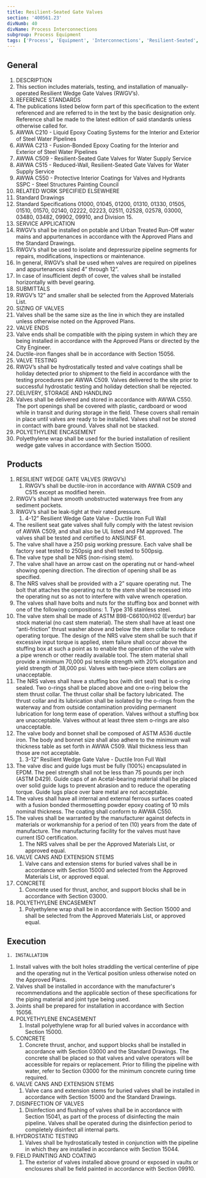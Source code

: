```yaml
---
title: Resilient-Seated Gate Valves
section: '400561.23'
divNumb: 40
divName: Process Interconnections
subgroup: Process Equipment
tags: ['Process', 'Equipment', 'Interconnections', 'Resilient-Seated', 'Gate', 'Valves']
---
```


## General

01. DESCRIPTION
   1. This section includes materials, testing, and installation of manually-operated Resilient Wedge Gate Valves (RWGV’s).
02. REFERENCE STANDARDS
   1. The publications listed below form part of this specification to the extent referenced and are referred to in the text by the basic designation only. Reference shall be made to the latest edition of said standards unless otherwise called for. 
   1. AWWA C210 - Liquid Epoxy Coating Systems for the Interior and Exterior of Steel Water Pipelines 
2. AWWA C213 - Fusion-Bonded Epoxy Coating for the Interior and Exterior of Steel Water Pipelines 
3. AWWA C509 - Resilient-Seated Gate Valves for Water Supply Service 
4. AWWA C515 - Reduced-Wall, Resilient-Seated Gate Valves for Water Supply Service 
5. AWWA C550 - Protective Interior Coatings for Valves and Hydrants SSPC - Steel Structures Painting Council 
03. RELATED WORK SPECIFIED ELSEWHERE
   1. Standard Drawings
2. Standard Specifications 01000, 01045, 01200, 01310, 01330, 01505, 01510, 01570, 02140, 02222, 02223, 02511, 02528, 02578, 03000, 03480, 03482, 09902, 09910, and Division 15.
04. SERVICE APPLICATION
   1. RWGV’s shall be installed on potable and Urban Treated Run-Off water mains and appurtenances in accordance with the Approved Plans and the Standard Drawings. 
2. RWGV’s shall be used to isolate and depressurize pipeline segments for repairs, modifications, inspections or maintenance. 
3. In general, RWGV’s shall be used when valves are required on pipelines and appurtenances sized 4” through 12”. 
4. In case of insufficient depth of cover, the valves shall be installed horizontally with bevel gearing.
05. SUBMITTALS
   1. RWGV’s 12” and smaller shall be selected from the Approved Materials List. 
06. SIZING OF VALVES
   1. Valves shall be the same size as the line in which they are installed unless otherwise noted on the Approved Plans.
07. VALVE ENDS
   1. Valve ends shall be compatible with the piping system in which they are being installed in accordance with the Approved Plans or directed by the City Engineer. 
   1. Ductile-iron flanges shall be in accordance with Section 15056.
08. VALVE TESTING
   1. RWGV’s shall be hydrostatically tested and valve coatings shall be holiday detected prior to shipment to the field in accordance with the testing procedures per AWWA C509. Valves delivered to the site prior to successful hydrostatic testing and holiday detection shall be rejected.
09. DELIVERY, STORAGE AND HANDLING
   1. Valves shall be delivered and stored in accordance with AWWA C550. The port openings shall be covered with plastic, cardboard or wood while in transit and during storage in the field. These covers shall remain in place until valves are ready to be installed. Valves shall not be stored in contact with bare ground. Valves shall not be stacked.
10. POLYETHYLENE ENCASEMENT
   1. Polyethylene wrap shall be used for the buried installation of resilient wedge gate valves in accordance with Section 15000.

## Products

1. RESILIENT WEDGE GATE VALVES (RWGV’s)
   1. RWGV’s shall be ductile-iron in accordance with AWWA C509 and C515 except as modified herein. 
2. RWGV’s shall have smooth unobstructed waterways free from any sediment pockets. 
3. RWGV’s shall be leak-tight at their rated pressure. 
   1. 4-12” Resilient Wedge Gate Valve - Ductile Iron Full Wall
1. The resilient seat gate valves shall fully comply with the latest revision of AWWA C509, and shall also be UL listed and FM approved. The valves shall be tested and certified to ANSI/NSF 61.
2. The valve shall have a 250 psig working pressure. Each valve shall be factory seat tested to 250psig and shell tested to 500psig.
3. The valve type shall be NRS (non-rising stem).
4. The valve shall have an arrow cast on the operating nut or hand-wheel showing opening direction. The direction of opening shall be as specified.
5. The NRS valves shall be provided with a 2” square operating nut. The bolt that attaches the operating nut to the stem shall be recessed into the operating nut so as not to interfere with valve wrench operation.
6. The valves shall have bolts and nuts for the stuffing box and bonnet with one of the following compositions:
		1. Type 316 stainless steel.
7. The valve stem shall be made of ASTM B98-C66100/H02 (Everdur) bar stock material (no cast stem material). The stem shall have at least one “anti-friction” thrust washer above and below the stem collar to reduce operating torque. The design of the NRS valve stem shall be such that if excessive input torque is applied, stem failure shall occur above the stuffing box at such a point as to enable the operation of the valve with a pipe wrench or other readily available tool. The stem material shall provide a minimum 70,000 psi tensile strength with 20% elongation and yield strength of 38,000 psi. Valves with two-piece stem collars are unacceptable.
8. The NRS valves shall have a stuffing box (with dirt seal) that is o-ring sealed. Two o-rings shall be placed above and one o-ring below the stem thrust collar. The thrust collar shall be factory lubricated. The thrust collar and its lubrication shall be isolated by the o-rings from the waterway and from outside contamination providing permanent lubrication for long term ease of operation. Valves without a stuffing box are unacceptable. Valves without at least three stem o-rings are also unacceptable.
9. The valve body and bonnet shall be composed of ASTM A536 ductile iron. The body and bonnet size shall also adhere to the minimum wall thickness table as set forth in AWWA C509. Wall thickness less than those are not acceptable.
   1. 3-12” Resilient Wedge Gate Valve - Ductile Iron Full Wall
1. The valve disc and guide lugs must be fully (100%) encapsulated in EPDM. The peel strength shall not be less than 75 pounds per inch (ASTM D429). Guide caps of an Acetal-bearing material shall be placed over solid guide lugs to prevent abrasion and to reduce the operating torque. Guide lugs place over bare metal are not acceptable. 
2. The valves shall have all internal and external ferrous surfaces coated with a fusion bonded thermosetting powder epoxy coating of 10 mils nominal thickness. The coating shall conform to AWWA C550.
3. The valves shall be warranted by the manufacturer against defects in materials or workmanship for a period of ten (10) years from the date of manufacture. The manufacturing facility for the valves must have current ISO certification.
   1. The NRS valves shall be per the Approved Materials List, or approved equal.
1. VALVE CANS AND EXTENSION STEMS
   1. Valve cans and extension stems for buried valves shall be in accordance with Section 15000 and selected from the Approved Materials List, or approved equal.
1. CONCRETE
   1. Concrete used for thrust, anchor, and support blocks shall be in accordance with Section 03000.
1. POLYETHYLENE ENCASEMENT
   1. Polyethylene wrap shall be in accordance with Section 15000 and shall be selected from the Approved Materials List, or approved equal.

## Execution


	1. INSTALLATION
   1. Install valves with the bolt holes straddling the vertical centerline of pipe and the operating nut in the Vertical position unless otherwise noted on the Approved Plans.
2. Valves shall be installed in accordance with the manufacturer's recommendations and the applicable section of these specifications for the piping material and joint type being used.
3. Joints shall be prepared for installation in accordance with Section 15056.
1. POLYETHYLENE ENCASEMENT
   1. Install polyethylene wrap for all buried valves in accordance with Section 15000.
1. CONCRETE
   1. Concrete thrust, anchor, and support blocks shall be installed in accordance with Section 03000 and the Standard Drawings. The concrete shall be placed so that valves and valve operators will be accessible for repairs or replacement. Prior to filling the pipeline with water, refer to Section 03000 for the minimum concrete curing time required.
1. VALVE CANS AND EXTENSION STEMS
   1. Valve cans and extension stems for buried valves shall be installed in accordance with Section 15000 and the Standard Drawings.
1. DISINFECTION OF VALVES
   1. Disinfection and flushing of valves shall be in accordance with Section 15041, as part of the process of disinfecting the main pipeline. Valves shall be operated during the disinfection period to completely disinfect all internal parts.
1. HYDROSTATIC TESTING
   1. Valves shall be hydrostatically tested in conjunction with the pipeline in which they are installed in accordance with Section 15044.
1. FIELD PAINTING AND COATING
   1. The exterior of valves installed above ground or exposed in vaults or enclosures shall be field painted in accordance with Section 09910.
   

